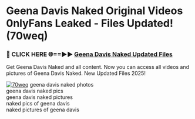 # Geena Davis Naked Original Videos 0nlyFans Leaked - Files Updated! (70weq)

<h3>🔴 CLICK HERE 🌐==►► <a href="https://tinyurl.com/up5wt9bj" rel="nofollow">Geena Davis Naked Updated Files</a></h3>

Get Geena Davis Naked and all content. Now you can access all videos and pictures of Geena Davis Naked. New Updated Files 2025!

[![70weq](https://i.imgur.com/ABiUzMV.gif)](https://tinyurl.com/up5wt9bj)
geena davis naked photos<br>
geena davis naked pics<br>
geena davis naked pictures<br>
naked pics of geena davis<br>
naked pictures of geena davis